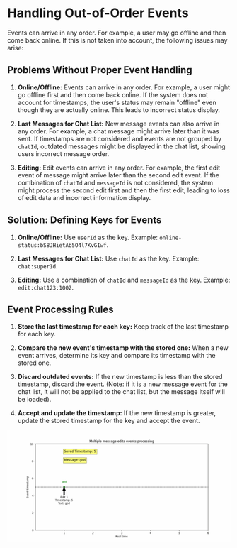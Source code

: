 # Handling Out-of-Order Events

Events can arrive in any order. For example, a user may go offline and then come back online. If this is not taken into account, the following issues may arise:

## Problems Without Proper Event Handling

1. **Online/Offline:**
Events can arrive in any order. For example, a user might go offline first and then come back online. If the system does not account for timestamps, the user's status may remain "offline" even though they are actually online. This leads to incorrect status display.

2. **Last Messages for Chat List:**
New message events can also arrive in any order. For example, a chat message might arrive later than it was sent. If timestamps are not considered and events are not grouped by `chatId`, outdated messages might be displayed in the chat list, showing users incorrect message order.

3. **Editing:**
Edit events can arrive in any order. For example, the first edit event of message might arrive later than the second edit event. If the combination of `chatId` and `messageId` is not considered, the system might process the second edit first and then the first edit, leading to loss of edit data and incorrect information display.

## Solution: Defining Keys for Events

1. **Online/Offline:**
Use `userId` as the key. Example: `online-status:bS8JHietAb5O4l7KvGIwf`.
   
2. **Last Messages for Chat List:**
Use `chatId` as the key. Example: `chat:superId`.
   
3. **Editing:**
Use a combination of `chatId` and `messageId` as the key. Example: `edit:chat123:1002`.

## Event Processing Rules

1. **Store the last timestamp for each key:**
Keep track of the last timestamp for each key.

2. **Compare the new event's timestamp with the stored one:**
When a new event arrives, determine its key and compare its timestamp with the stored one.

3. **Discard outdated events:**
If the new timestamp is less than the stored timestamp, discard the event. (Note: if it is a new message event for the chat list, it will not be applied to the chat list, but the message itself will be loaded).

4. **Accept and update the timestamp:**
If the new timestamp is greater, update the stored timestamp for the key and accept the event.

![Event Processing Rules](event_processing.gif)